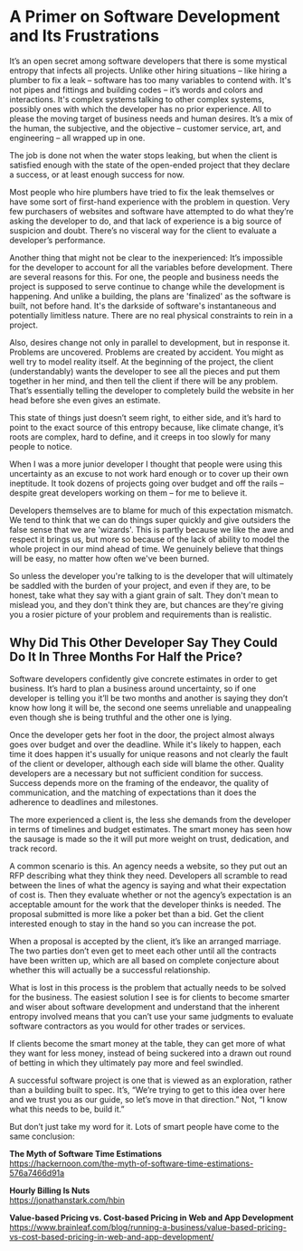 # A Primer on Software Development and Its Frustrations

It’s an open secret among software developers that there is some mystical entropy that infects all projects. Unlike 
other hiring situations – like hiring a plumber to fix a leak – software has too many variables to contend with. It's 
not pipes and fittings and building codes – it’s words and colors and interactions. It's complex systems talking to other 
complex systems, possibly ones with which the developer has no prior experience. All to please the moving target of 
business needs and human desires. It’s a mix of the human, the subjective, and the objective – customer service, 
art, and engineering – all wrapped up in one.

The job is done not when the water stops leaking, but when the client is satisfied enough with the state of the 
open-ended project that they declare a success, or at least enough success for now.

Most people who hire plumbers have tried to fix the leak themselves or have some sort of first-hand experience 
with the problem in question. Very few purchasers of websites and software have attempted to do what they’re asking the 
developer to do, and that lack of experience is a big source of suspicion and doubt. There’s no visceral way for the 
client to evaluate a developer’s performance.

Another thing that might not be clear to the inexperienced: It’s impossible for the developer to account for all 
the variables before development. There are several reasons for this. For one, the people and business needs the project 
is supposed to serve continue to change while the development is happening. And unlike a building, the plans are 
'finalized' as the software is built, not before hand. It's the darkside of software's instantaneous and potentially
limitless nature. There are no real physical constraints to rein in a project.

Also, desires change not only in parallel to development, but in response it. Problems are uncovered. Problems are 
created by accident. You might as well try to model reality itself. At the beginning of the project, the client 
(understandably) wants the developer to see all the pieces and put them together in her mind, and then tell the client 
if there will be any problem. That’s essentially telling the developer to completely build the website in her head 
before she even gives an estimate.

This state of things just doesn’t seem right, to either side, and it’s hard to point to the exact source of this entropy 
because, like climate change, it’s roots are complex, hard to define, and it creeps in too slowly for many people to 
notice.

When I was a more junior developer I thought that people were using this uncertainty as an excuse to not work hard 
enough or to cover up their own ineptitude. It took dozens of projects going over budget and off the rails – despite 
great developers working on them – for me to believe it.

Developers themselves are to blame for much of this expectation mismatch. We tend to think that we can do things super
quickly and give outsiders the false sense that we are 'wizards'. This is partly because we like the awe and respect it 
brings us, but more so because of the lack of ability to model the whole project in our mind ahead of time. We genuinely
believe that things will be easy, no matter how often we've been burned.

So unless the developer you're talking to is the developer that will ultimately be saddled with the burden of your
project, and even if they are, to be honest, take what they say with a giant grain of salt. They don't mean to mislead 
you, and they don't think they are, but chances are they're giving you a rosier picture of your problem and requirements 
than is realistic.

## Why Did This Other Developer Say They Could Do It In Three Months For Half the Price?

Software developers confidently give concrete estimates in order to get business. It’s hard to plan a business around 
uncertainty, so if one developer is telling you it’ll be two months and another is saying they don’t know how long it 
will be, the second one seems unreliable and unappealing even though she is being truthful and the other one is lying.

Once the developer gets her foot in the door, the project almost always goes over budget and over the deadline. While it's likely to happen, each time it does happen it's usually for unique reasons and not clearly the fault of the client or developer, although each side will blame the other. Quality developers are a necessary but not sufficient condition for success. Success depends more on the framing of the endeavor, the quality of communication, and the matching of expectations than it does the adherence to deadlines and milestones.

The more experienced a client is, the less she demands from the developer in terms of timelines and budget estimates. The smart money has seen how the sausage is made so the it will put more weight on trust, dedication, and track record.

A common scenario is this. An agency needs a website, so they put out an RFP describing what they think they need. 
Developers all scramble to read between the lines of what the agency is saying and what their expectation of cost is. 
Then they evaluate whether or not the agency’s expectation is an acceptable amount for the work that the developer 
thinks is needed. The proposal submitted is more like a poker bet than a bid. Get the client interested enough to stay 
in the hand so you can increase the pot. 

When a proposal is accepted by the client, it’s like an arranged marriage. The two parties don’t even get to meet each 
other until all the contracts have been written up, which are all based on complete conjecture about whether this will 
actually be a successful relationship.

What is lost in this process is the problem that actually needs to be solved for the business. The easiest solution I 
see is for clients to become smarter and wiser about software development and understand that the inherent entropy 
involved means that you can’t use your same judgments to evaluate software contractors as you would for other trades or 
services.

If clients become the smart money at the table, they can get more of what they want for less money, instead of being 
suckered into a drawn out round of betting in which they ultimately pay more and feel swindled.

A successful software project is one that is viewed as an exploration, rather than a building built to spec. It’s, 
“We’re trying to get to this idea over here and we trust you as our guide, so let’s move in that direction.” Not, 
“I know what this needs to be, build it.”

But don’t just take my word for it. Lots of smart people have come to the same conclusion:

**The Myth of Software Time Estimations**   
https://hackernoon.com/the-myth-of-software-time-estimations-576a7466d91a

**Hourly Billing Is Nuts**  
https://jonathanstark.com/hbin

**Value-based Pricing vs. Cost-based Pricing in Web and App Development**  
https://www.brainleaf.com/blog/running-a-business/value-based-pricing-vs-cost-based-pricing-in-web-and-app-development/


